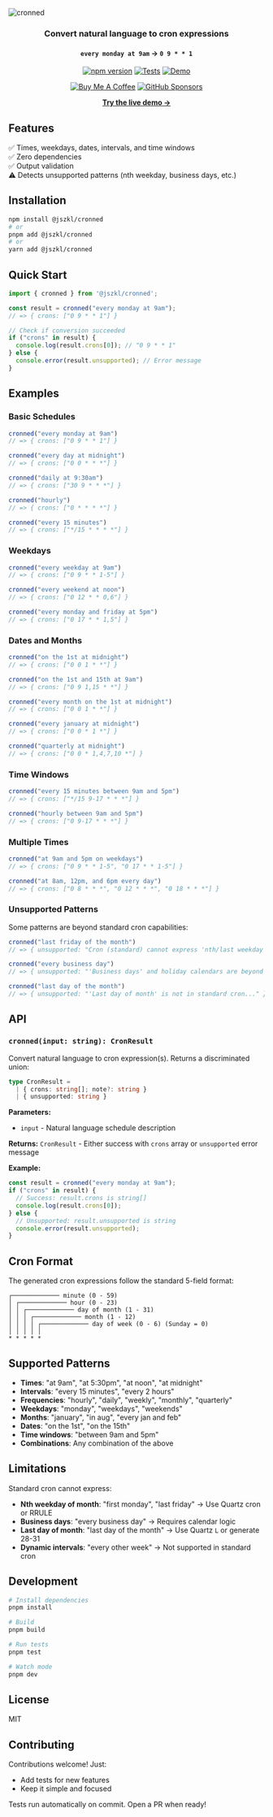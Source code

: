 ![cronned](.github/assets/cronned_banner.png)

<div align="center">

### Convert natural language to cron expressions

#### `every monday at 9am` → `0 9 * * 1`

[![npm version](https://img.shields.io/npm/v/@jszkl/cronned.svg)](https://www.npmjs.com/package/@jszkl/cronned)
[![Tests](https://github.com/jszklarz/cronned/actions/workflows/publish.yml/badge.svg)](https://github.com/jszklarz/cronned/actions/workflows/publish.yml)
[![Demo](https://img.shields.io/badge/demo-live-brightgreen)](https://jszklarz.github.io/cronned/)

[![Buy Me A Coffee](https://img.shields.io/badge/Buy%20Me%20A%20Coffee-support-yellow.svg?style=for-the-badge&logo=buy-me-a-coffee)](https://buymeacoffee.com/jszklarz)
[![GitHub Sponsors](https://img.shields.io/badge/Sponsor-GitHub-pink.svg?style=for-the-badge&logo=github)](https://github.com/sponsors/jszklarz)

**[Try the live demo →](https://jszklarz.github.io/cronned/)**

</div>

## Features

✅ Times, weekdays, dates, intervals, and time windows \
✅ Zero dependencies \
✅ Output validation \
⚠️ Detects unsupported patterns (nth weekday, business days, etc.)

## Installation

```bash
npm install @jszkl/cronned
# or
pnpm add @jszkl/cronned
# or
yarn add @jszkl/cronned
```

## Quick Start

```typescript
import { cronned } from '@jszkl/cronned';

const result = cronned("every monday at 9am");
// => { crons: ["0 9 * * 1"] }

// Check if conversion succeeded
if ("crons" in result) {
  console.log(result.crons[0]); // "0 9 * * 1"
} else {
  console.error(result.unsupported); // Error message
}
```

## Examples

### Basic Schedules

```typescript
cronned("every monday at 9am")
// => { crons: ["0 9 * * 1"] }

cronned("every day at midnight")
// => { crons: ["0 0 * * *"] }

cronned("daily at 9:30am")
// => { crons: ["30 9 * * *"] }

cronned("hourly")
// => { crons: ["0 * * * *"] }

cronned("every 15 minutes")
// => { crons: ["*/15 * * * *"] }
```

### Weekdays

```typescript
cronned("every weekday at 9am")
// => { crons: ["0 9 * * 1-5"] }

cronned("every weekend at noon")
// => { crons: ["0 12 * * 0,6"] }

cronned("every monday and friday at 5pm")
// => { crons: ["0 17 * * 1,5"] }
```

### Dates and Months

```typescript
cronned("on the 1st at midnight")
// => { crons: ["0 0 1 * *"] }

cronned("on the 1st and 15th at 9am")
// => { crons: ["0 9 1,15 * *"] }

cronned("every month on the 1st at midnight")
// => { crons: ["0 0 1 * *"] }

cronned("every january at midnight")
// => { crons: ["0 0 * 1 *"] }

cronned("quarterly at midnight")
// => { crons: ["0 0 * 1,4,7,10 *"] }
```

### Time Windows

```typescript
cronned("every 15 minutes between 9am and 5pm")
// => { crons: ["*/15 9-17 * * *"] }

cronned("hourly between 9am and 5pm")
// => { crons: ["0 9-17 * * *"] }
```

### Multiple Times

```typescript
cronned("at 9am and 5pm on weekdays")
// => { crons: ["0 9 * * 1-5", "0 17 * * 1-5"] }

cronned("at 8am, 12pm, and 6pm every day")
// => { crons: ["0 8 * * *", "0 12 * * *", "0 18 * * *"] }
```

### Unsupported Patterns

Some patterns are beyond standard cron capabilities:

```typescript
cronned("last friday of the month")
// => { unsupported: "Cron (standard) cannot express 'nth/last weekday of month'..." }

cronned("every business day")
// => { unsupported: "'Business days' and holiday calendars are beyond plain cron..." }

cronned("last day of the month")
// => { unsupported: "'Last day of month' is not in standard cron..." }
```

## API

### `cronned(input: string): CronResult`

Convert natural language to cron expression(s). Returns a discriminated union:

```typescript
type CronResult =
  | { crons: string[]; note?: string }
  | { unsupported: string }
```

**Parameters:**
- `input` - Natural language schedule description

**Returns:** `CronResult` - Either success with `crons` array or `unsupported` error message

**Example:**
```typescript
const result = cronned("every monday at 9am");
if ("crons" in result) {
  // Success: result.crons is string[]
  console.log(result.crons[0]);
} else {
  // Unsupported: result.unsupported is string
  console.error(result.unsupported);
}
```

## Cron Format

The generated cron expressions follow the standard 5-field format:

```
┌───────────── minute (0 - 59)
│ ┌───────────── hour (0 - 23)
│ │ ┌───────────── day of month (1 - 31)
│ │ │ ┌───────────── month (1 - 12)
│ │ │ │ ┌───────────── day of week (0 - 6) (Sunday = 0)
│ │ │ │ │
* * * * *
```

## Supported Patterns

- **Times**: "at 9am", "at 5:30pm", "at noon", "at midnight"
- **Intervals**: "every 15 minutes", "every 2 hours"
- **Frequencies**: "hourly", "daily", "weekly", "monthly", "quarterly"
- **Weekdays**: "monday", "weekdays", "weekends"
- **Months**: "january", "in aug", "every jan and feb"
- **Dates**: "on the 1st", "on the 15th"
- **Time windows**: "between 9am and 5pm"
- **Combinations**: Any combination of the above

## Limitations

Standard cron cannot express:
- **Nth weekday of month**: "first monday", "last friday" → Use Quartz cron or RRULE
- **Business days**: "every business day" → Requires calendar logic
- **Last day of month**: "last day of the month" → Use Quartz `L` or generate 28-31
- **Dynamic intervals**: "every other week" → Not supported in standard cron

## Development

```bash
# Install dependencies
pnpm install

# Build
pnpm build

# Run tests
pnpm test

# Watch mode
pnpm dev
```

## License

MIT

## Contributing

Contributions welcome! Just:
- Add tests for new features
- Keep it simple and focused

Tests run automatically on commit. Open a PR when ready!
